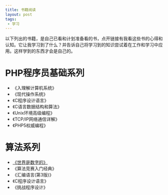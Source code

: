 ```yaml
---
title: 书籍阅读
layout: post
tags:
 - 学习
---
```


以下列出的书籍，是自己已看和计划准备看的书，点开链接有我看这些书的心得和认知。它让我学习到了什么？并告诉自己将学习到的知识尝试着在工作和学习中应用。这样学到的东西才会是自己的。

# PHP程序员基础系列

- 《入理解计算机系统》
- 《现代操作系统》
- 《C程序设计语言》
- 《C语言数据结构和算法》
- 《Unix环境高级编程》
- 《TCP/IP网络通信详解》
- 《PHP5权威编程》


# 算法系列

- [《世界是数字的》](https://book.douban.com/subject/24749903/)
- 《算法竞赛入门经典》
- 《汇编语言(第3版)》
- 《C程序设计语言》
- 《挑战程序设计》
